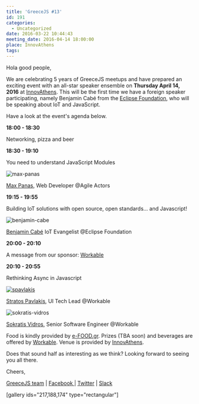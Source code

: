 ```yaml
---
title: 'GreeceJS #13'
id: 191
categories:
  - Uncategorized
date: 2016-03-22 10:44:43
meeting_date: 2016-04-14 18:00:00
place: InnovAthens
tags:
---
```


Hola good people,

We are celebrating 5 years of GreeceJS meetups and have prepared an exciting event with an all-star speaker ensemble on **Thursday April 14, 2016** at [InnovAthens](http://www.innovathens.gr/). This will be the first time we have a foreign speaker participating, namely Benjamin Cabé from the [Eclipse Foundation](https://eclipse.org/), who will be speaking about IoT and JavaScript.

<!-- more -->

Have a look at the event's agenda below.

**18:00 - 18:30**

Networking, pizza and beer

**18:30 - 19:10**

You need to understand JavaScript Modules

![max-panas](https://greecejs.files.wordpress.com/2016/03/max-panas.jpg)

[Max Panas](https://twitter.com/mgjp_), Web Developer @Agile Actors

**19:15 - 19:55**

Building IoT solutions with open source, open standards… and Javascript!

![benjamin-cabe](https://greecejs.files.wordpress.com/2016/03/benjamin-cabe.jpg)

[Benjamin Cabé](https://twitter.com/kartben) IoT Evangelist @Eclipse Foundation

**20:00 - 20:10**

A message from our sponsor: [Workable](https://workable.com/)

**20:10 - 20:55**

Rethinking Async in Javascript

[![spavlakis](https://greecejs.files.wordpress.com/2016/03/spavlakis.jpg)](https://twitter.com/th3hunt)

[Stratos Pavlakis](https://twitter.com/th3hunt), UI Tech Lead @Workable

![sokratis-vidros](https://greecejs.files.wordpress.com/2016/03/sokratis-vidros.jpg)

[Sokratis Vidros](https://twitter.com/sokratisvidros), Senior Software Engineer @Workable

Food is kindly provided by [e-FOOD.gr](https://www.e-food.gr/). Prizes (TBA soon) and beverages are offered by [Workable](https://workable.com/). Venue is provided by [InnovAthens](http://www.innovathens.gr/).

Does that sound half as interesting as we think? Looking forward to seeing you all there.

Cheers,

[<span style="font-weight:400;">GreeceJS team</span>](http://greecejs.org/)<span style="font-weight:400;"> | </span>[<span style="font-weight:400;">Facebook </span>](https://www.facebook.com/Greek-JavaScript-User-Group-greecejs-178556778861246)<span style="font-weight:400;">| </span>[<span style="font-weight:400;">Twitter</span>](https://twitter.com/greecejs/)<span style="font-weight:400;"> | </span>[<span style="font-weight:400;">Slack</span>](http://greecejs-slack-signup.herokuapp.com/)

[gallery ids="217,188,174" type="rectangular"]

&nbsp;